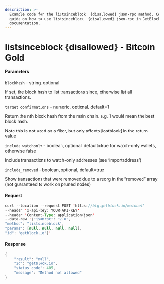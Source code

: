 ```yaml
---
description: >-
  Example code for the listsinceblock  {disallowed} json-rpc method. Сomplete
  guide on how to use listsinceblock  {disallowed} json-rpc in GetBlock.io Web3
  documentation.
---
```


# listsinceblock {disallowed} - Bitcoin Gold

#### Parameters

`blockhash` - string, optional

If set, the block hash to list transactions since, otherwise list all transactions.

`target_confirmations` - numeric, optional, default=1

Return the nth block hash from the main chain. e.g. 1 would mean the best block hash.

Note this is not used as a filter, but only affects \[lastblock] in the return value

`include_watchonly` - boolean, optional, default=true for watch-only wallets, otherwise false

Include transactions to watch-only addresses (see ‘importaddress’)

`include_removed` - boolean, optional, default=true

Show transactions that were removed due to a reorg in the “removed” array (not guaranteed to work on pruned nodes)

#### Request

```java
curl --location --request POST 'https://btg.getblock.io/mainnet' 
--header 'x-api-key: YOUR-API-KEY' 
--header 'Content-Type: application/json' 
--data-raw '{"jsonrpc": "2.0",
"method": "listsinceblock",
"params": [null, null, null, null],
"id": "getblock.io"}'
```

#### Response

```java
{
    "result": "null",
    "id": "getblock.io",
    "status_code": 405,
    "message": "Method not allowed"
}
```
